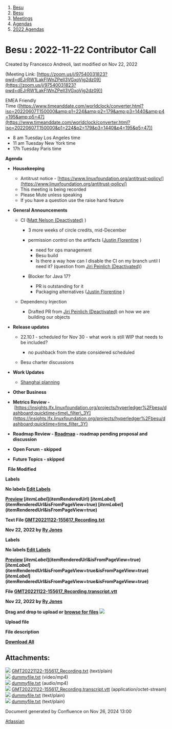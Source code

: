 1. [Besu](index.html)
2. [Besu](Besu_22151173.html)
3. [Meetings](Meetings_22153838.html)
4. [Agendas](Agendas_22153868.html)
5. [2022 Agendas](2022-Agendas_22155133.html)

# Besu : 2022-11-22 Contributor Call

Created by Francesco Andreoli, last modified on Nov 22, 2022

(Meeting Link: ⁨[https://zoom.us/j/97540031823?pwd=dEJrRW1LakFlWnZPelI3VGxoVjg2dz09](https://zoom.us/j/97540031823?pwd=dEJrRW1LakFlWnZPelI3VGxoVjg2dz09))

EMEA Friendly Time ([https://www.timeanddate.com/worldclock/converter.html?iso=20220607T150000&amp;p1=224&amp;p2=179&amp;p3=1440&amp;p4=195&amp;p5=47](https://www.timeanddate.com/worldclock/converter.html?iso=20220607T150000&p1=224&p2=179&p3=1440&p4=195&p5=47))

- 8 am Tuesday Los Angeles time
- 11 am Tuesday New York time
- 17h Tuesday Paris time

**Agenda**

- **Housekeeping**
  
  - Antitrust notice - [https://www.linuxfoundation.org/antitrust-policy/](https://www.linuxfoundation.org/antitrust-policy/)
  - This meeting is being recorded
  - Please Mute unless speaking
  - If you have a question use the raise hand feature
- **General Announcements**
  
  - CI ([Matt Nelson (Deactivated)](https://lf-hyperledger.atlassian.net/wiki/people/6092a453afcdb700691fdc3b?ref=confluence) )
    
    - 3 more weeks of circle credits, mid-December
    - permission control on the artifacts ([Justin Florentine](https://lf-hyperledger.atlassian.net/wiki/people/60be12f85c64b100711c51d4?ref=confluence) )
      
      - need for ops management
      - Besu build
      - Is there a way how can I disable the CI on my branch until I need it? (question from [Jiri Peinlich (Deactivated)](https://lf-hyperledger.atlassian.net/wiki/people/6182724316119e0069a00015?ref=confluence))
    - Blocker for Java 17?
      
      - PR is outstanding for it
      - Packaging alternatives ([Justin Florentine](https://lf-hyperledger.atlassian.net/wiki/people/60be12f85c64b100711c51d4?ref=confluence) )
  - Dependency Injection
    
    - Drafted PR from [Jiri Peinlich (Deactivated)](https://lf-hyperledger.atlassian.net/wiki/people/6182724316119e0069a00015?ref=confluence) on how we are building our objects
- **Release updates**
  
  - 22.10.1 - scheduled for Nov 30 - what work is still WIP that needs to be included?
    
    - no pushback from the state considered scheduled
  - Besu charter discussions
- **Work Updates**
  
  - [Shanghai planning](Shanghai-planning_22155874.html)
- **Other Business**
- **Metrics Review -** [https://insights.lfx.linuxfoundation.org/projects/hyperledger%2Fbesu/dashboard;quicktime=time\_filter\_3Y](https://insights.lfx.linuxfoundation.org/projects/hyperledger%2Fbesu/dashboard;quicktime=time_filter_3Y)
- **Roadmap Review - [Roadmap](https://lf-hyperledger.atlassian.net/wiki/display/BESU/Roadmap) - roadmap pending proposal and discussion**
- **Open Forum - skipped**
- **Future Topics - skipped**

  **File Modified**

**Labels**

**No labels [Edit Labels](# "Edit Labels")**

**[Preview]() [$itemLabel]($itemRenderedUrl) [$itemLabel]($itemRenderedUrl&isFromPageView=true) [$itemLabel]($itemRenderedUrl&isFromPageView=true)**

**Text File [GMT20221122-155617\_Recording.txt](attachments/22155905/22155922.txt "Download")**

**Nov 22, 2022 by [Ry Jones](/wiki/people/557058:078cecfc-fb17-4d9a-8759-b5b74efa6850)**

**Labels**

**No labels [Edit Labels](# "Edit Labels")**

**[Preview]() [$itemLabel]($itemRenderedUrl&isFromPageView=true) [$itemLabel]($itemRenderedUrl&isFromPageView=true&isFromPageView=true) [$itemLabel]($itemRenderedUrl&isFromPageView=true&isFromPageView=true)**

**File [GMT20221122-155617\_Recording.transcript.vtt](attachments/22155905/22155925.vtt "Download")**

**Nov 22, 2022 by [Ry Jones](/wiki/people/557058:078cecfc-fb17-4d9a-8759-b5b74efa6850)**

**Drag and drop to upload or [browse for files]() ![](images/icons/wait.gif)**

**Upload file**

**File description**

**[Download All](/wiki/download/all_attachments?pageId=22155905 "Download all the latest versions of attachments on this page as single zip file.")**

## Attachments:

![](images/icons/bullet_blue.gif) [GMT20221122-155617\_Recording.txt](attachments/22155905/22155922.txt) (text/plain)  
![](images/icons/bullet_blue.gif) [dummyfile.txt](attachments/22155905/22157001.txt) (video/mp4)  
![](images/icons/bullet_blue.gif) [dummyfile.txt](attachments/22155905/22156963.txt) (audio/mp4)  
![](images/icons/bullet_blue.gif) [GMT20221122-155617\_Recording.transcript.vtt](attachments/22155905/22155925.vtt) (application/octet-stream)  
![](images/icons/bullet_blue.gif) [dummyfile.txt](attachments/22155905/22155924.txt) (text/plain)  
![](images/icons/bullet_blue.gif) [dummyfile.txt](attachments/22155905/22155923.txt) (text/plain)

Document generated by Confluence on Nov 26, 2024 13:00

[Atlassian](http://www.atlassian.com/)
